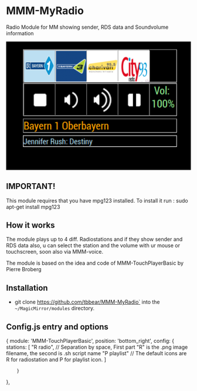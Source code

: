 # MMM-MyRadio
Radio Module for MM showing sender, RDS data and Soundvolume information

![](MMM-MyRadio.png)

## IMPORTANT!

This module requires that you have mpg123 installed.
To install it run : sudo apt-get install mpg123 

## How it works

The module plays up to 4 diff. Radiostations and if they show sender and RDS data also, u can select the station and the volume 
with ur mouse or touchscreen, soon also via MMM-voice.

The module is based on the idea and code of MMM-TouchPlayerBasic by Pierre Broberg

## Installation

* git clone https://github.com/tbbear/MMM-MyRadio` into the `~/MagicMirror/modules` directory.

## Config.js entry and options

{
	module: 'MMM-TouchPlayerBasic',
		position: 'bottom_right',
		config: {
			stations: [
				"R radio", // Separation by space, First part "R" is the .png image filename, the second is .sh script name
				"P playlist" // The default icons are R for radiostation and P for playlist icon.
				]

		}

},


